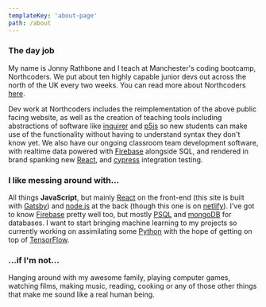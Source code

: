 ```yaml
---
templateKey: 'about-page'
path: /about
---
```

### The day job
My name is Jonny Rathbone and I teach at Manchester's coding bootcamp, Northcoders. We put about ten highly capable junior devs out across the north of the UK every two weeks. You can read more about Northcoders [here](https://northcoders.com/).

Dev work at Northcoders includes the reimplementation of the above public facing website, as well as the creation of teaching tools including abstractions of software like [inquirer](https://www.npmjs.com/package/inquirer) and [p5js](https://p5js.org/) so new students can make use of the functionality without having to understand syntax they don't know yet. We also have our ongoing classroom team development software, with realtime data powered with [Firebase](https://firebase.google.com/) alongside SQL, and rendered in brand spanking new [React](https://reactjs.org/), and [cypress](https://www.cypress.io/) integration testing.

### I like messing around with...
All things **JavaScript**, but mainly [React](https://reactjs.org/) on the front-end (this site is built with [Gatsby](https://www.gatsbyjs.org/)) and [node.js](https://nodejs.org/en/) at the back (though this one is on [netlify](https://www.netlify.com/)). I've got to know [Firebase](https://firebase.google.com/) pretty well too, but mostly [PSQL](https://www.postgresql.org/) and [mongoDB](https://www.mongodb.com/) for databases. I want to start bringing machine learning to my projects so currently working on assimilating some [Python](https://www.python.org/) with the hope of getting on top of [TensorFlow](https://www.tensorflow.org/).

### ...if I'm not...
Hanging around with my awesome family, playing computer games, watching films, making music, reading, cooking or any of those other things that make me sound like a real human being.